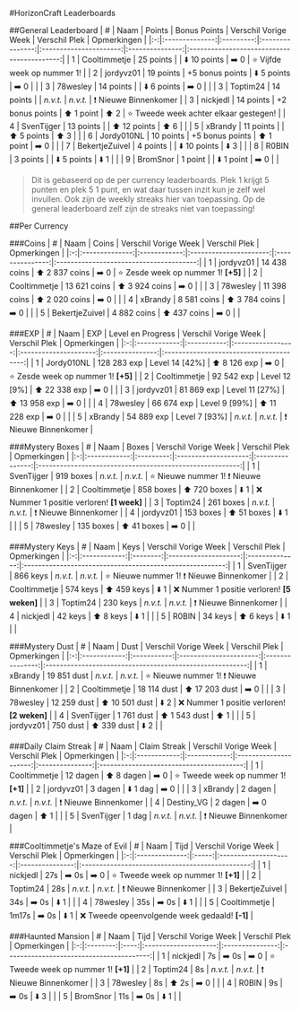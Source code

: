 #HorizonCraft Leaderboards

##General Leaderboard
| # |      Naam      |   Points  |   Bonus Points  |  Verschil Vorige Week  |  Verschil Plek  |                 Opmerkingen                |
|:-:|:--------------:|:---------:|:---------------:|:----------------------:|:---------------:|:------------------------------------------:|
| 1 |  Cooltimmetje  | 25 points |                 | :arrow_down: 10 points | :arrow_right: 0 |       :star: Vijfde week op nummer 1!      |
| 2 |    jordyvz01   | 19 points | +5 bonus points |  :arrow_down: 5 points | :arrow_right: 0 |                                            |
| 3 |    78wesley    | 14 points |                 |  :arrow_down: 6 points | :arrow_right: 0 |                                            |
| 3 |    Toptim24    | 14 points |                 |        *n.v.t.*        |     *n.v.t.*    |      :exclamation: Nieuwe Binnenkomer      |
| 3 |    nickjedl    | 14 points | +2 bonus points |   :arrow_up: 1 point   |   :arrow_up: 2  | :star: Tweede week achter elkaar gestegen! |
| 4 |   SvenTijger   | 13 points |                 |  :arrow_up: 12 points  |   :arrow_up: 6  |                                            |
| 5 |     xBrandy    | 11 points |                 |   :arrow_up: 5 points  |   :arrow_up: 3  |                                            |
| 6 |   Jordy010NL   | 10 points | +5 bonus points |   :arrow_up: 1 point   | :arrow_right: 0 |                                            |
| 7 | BekertjeZuivel |  4 points |                 | :arrow_down: 10 points |  :arrow_down: 3 |                                            |
| 8 |      R0BIN     |  3 points |                 |  :arrow_down: 5 points |  :arrow_down: 1 |                                            |
| 9 |    BromSnor    |  1 point  |                 |  :arrow_down: 1 point  | :arrow_right: 0 |                                            |

> Dit is gebaseerd op de per currency leaderboards. 
> Plek 1 krijgt 5 punten en plek 5 1 punt, en wat daar tussen inzit kun je zelf wel invullen.
> Ook zijn de weekly streaks hier van toepassing. Op de general leaderboard zelf zijn de streaks niet van toepassing!

##Per Currency

###Coins
| # |      Naam      |     Coins    |  Verschil Vorige Week  |  Verschil Plek  |               Opmerkingen               |
|:-:|:--------------:|:------------:|:----------------------:|:---------------:|:---------------------------------------:|
| 1 |    jordyvz01   | 14 438 coins | :arrow_up: 2 837 coins | :arrow_right: 0 | :star: Zesde week op nummer 1! **[+5]** |
| 2 |  Cooltimmetje  | 13 621 coins | :arrow_up: 3 924 coins | :arrow_right: 0 |                                         |
| 3 |    78wesley    | 11 398 coins | :arrow_up: 2 020 coins | :arrow_right: 0 |                                         |
| 4 |     xBrandy    |  8 581 coins | :arrow_up: 3 784 coins | :arrow_right: 0 |                                         |
| 5 | BekertjeZuivel |  4 882 coins |  :arrow_up: 437 coins  | :arrow_right: 0 |                                         |

###EXP
| # |     Naam     |     EXP     | Level en Progress |  Verschil Vorige Week |  Verschil Plek  |               Opmerkingen               |
|:-:|:------------:|:-----------:|:-----------------:|:---------------------:|:---------------:|:---------------------------------------:|
| 1 |  Jordy010NL  | 128 283 exp |   Level 14 [42%]  |  :arrow_up: 8 126 exp | :arrow_right: 0 | :star: Zesde week op nummer 1! **[+5]** |
| 2 | Cooltimmetje |  92 542 exp |   Level 12 [9%]   | :arrow_up: 22 338 exp | :arrow_right: 0 |                                         |
| 3 |   jordyvz01  |  81 869 exp |   Level 11 [27%]  | :arrow_up: 13 958 exp | :arrow_right: 0 |                                         |
| 4 |   78wesley   |  66 674 exp |   Level 9 [99%]   | :arrow_up: 11 228 exp | :arrow_right: 0 |                                         |
| 5 |    xBrandy   |  54 889 exp |   Level 7 [93%]   |        *n.v.t.*       |     *n.v.t.*    |     :exclamation: Nieuwe Binnenkomer    |

###Mystery Boxes
| # |     Naam     |   Boxes   | Verschil Vorige Week |  Verschil Plek  |                        Opmerkingen                       |
|:-:|:------------:|:---------:|:--------------------:|:---------------:|:--------------------------------------------------------:|
| 1 |  SvenTijger  | 919 boxes |       *n.v.t.*       |     *n.v.t.*    | :star: Nieuwe nummer 1! :exclamation: Nieuwe Binnenkomer |
| 2 | Cooltimmetje | 858 boxes | :arrow_up: 720 boxes |  :arrow_down: 1 |        :x: Nummer 1 positie verloren! **[1 week]**       |
| 3 |   Toptim24   | 261 boxes |       *n.v.t.*       |     *n.v.t.*    |             :exclamation: Nieuwe Binnenkomer             |
| 4 |   jordyvz01  | 153 boxes |  :arrow_up: 51 boxes |  :arrow_down: 1 |                                                          |
| 5 |   78wesley   | 135 boxes |  :arrow_up: 41 boxes | :arrow_right: 0 |                                                          |

###Mystery Keys
| # |     Naam     |   Keys   | Verschil Vorige Week |  Verschil Plek |                        Opmerkingen                       |
|:-:|:------------:|:--------:|:--------------------:|:--------------:|:--------------------------------------------------------:|
| 1 |  SvenTijger  | 866 keys |       *n.v.t.*       |    *n.v.t.*    | :star: Nieuwe nummer 1! :exclamation: Nieuwe Binnenkomer |
| 2 | Cooltimmetje | 574 keys |  :arrow_up: 459 keys | :arrow_down: 1 |       :x: Nummer 1 positie verloren! **[5 weken]**       |
| 3 |   Toptim24   | 230 keys |       *n.v.t.*       |    *n.v.t.*    |             :exclamation: Nieuwe Binnenkomer             |
| 4 |   nickjedl   |  42 keys |   :arrow_up: 8 keys  | :arrow_down: 1 |                                                          |
| 5 |     R0BlN    |  34 keys |   :arrow_up: 6 keys  | :arrow_down: 1 |                                                          |

###Mystery Dust
| # |     Naam     |     Dust    |  Verschil Vorige Week  |  Verschil Plek  |                        Opmerkingen                       |
|:-:|:------------:|:-----------:|:----------------------:|:---------------:|:--------------------------------------------------------:|
| 1 |    xBrandy   | 19 851 dust |        *n.v.t.*        |     *n.v.t.*    | :star: Nieuwe nummer 1! :exclamation: Nieuwe Binnenkomer |
| 2 | Cooltimmetje | 18 114 dust | :arrow_up: 17 203 dust | :arrow_right: 0 |                                                          |
| 3 |   78wesley   | 12 259 dust | :arrow_up: 10 501 dust |  :arrow_down: 2 |       :x: Nummer 1 positie verloren! **[2 weken]**       |
| 4 |  SvenTijger  |  1 761 dust |  :arrow_up: 1 543 dust |   :arrow_up: 1  |                                                          |
| 5 |   jordyvz01  |   750 dust  |   :arrow_up: 339 dust  |  :arrow_down: 2 |                                                          |


###Daily Claim Streak
| # |     Naam     | Claim Streak |  Verschil Vorige Week |  Verschil Plek  |                Opmerkingen               |
|:-:|:------------:|:------------:|:---------------------:|:---------------:|:----------------------------------------:|
| 1 | Cooltimmetje |   12 dagen   |   :arrow_up: 8 dagen  | :arrow_right: 0 | :star: Tweede week op nummer 1! **[+1]** |
| 2 |   jordyvz01  |    3 dagen   |   :arrow_down: 1 dag  | :arrow_right: 0 |                                          |
| 3 |    xBrandy   |    2 dagen   |        *n.v.t.*       |     *n.v.t.*    |     :exclamation: Nieuwe Binnenkomer     |
| 4 |  Destiny_VG  |    2 dagen   | :arrow_right: 0 dagen |   :arrow_up: 1  |                                          |
| 5 |  SvenTijger  |     1 dag    |        *n.v.t.*       |     *n.v.t.*    |     :exclamation: Nieuwe Binnenkomer     |

###Cooltimmetje's Maze of Evil
| # |      Naam      |  Tijd | Verschil Vorige Week |  Verschil Plek  |                   Opmerkingen                   |
|:-:|:--------------:|:-----:|:--------------------:|:---------------:|:-----------------------------------------------:|
| 1 |    nickjedl    |  27s  |   :arrow_right: 0s   | :arrow_right: 0 |     :star: Tweede week op nummer 1! **[+1]**    |
| 2 |    Toptim24    |  28s  |       *n.v.t.*       |     *n.v.t.*    |         :exclamation: Nieuwe Binnenkomer        |
| 3 | BekertjeZuivel |  34s  |   :arrow_right: 0s   |  :arrow_down: 1 |                                                 |
| 4 |    78wesley    |  35s  |   :arrow_right: 0s   |  :arrow_down: 1 |                                                 |
| 5 |  Cooltimmetje  | 1m17s |   :arrow_right: 0s   |  :arrow_down: 1 | :x: Tweede opeenvolgende week gedaald! **[-1]** |

###Haunted Mansion
| # |   Naam   | Tijd | Verschil Vorige Week |  Verschil Plek  |                Opmerkingen               |
|:-:|:--------:|:----:|:--------------------:|:---------------:|:----------------------------------------:|
| 1 | nickjedl |  7s  |   :arrow_right: 0s   | :arrow_right: 0 | :star: Tweede week op nummer 1! **[+1]** |
| 2 | Toptim24 |  8s  |       *n.v.t.*       |     *n.v.t.*    |     :exclamation: Nieuwe Binnenkomer     |
| 3 | 78wesley |  8s  |     :arrow_up: 2s    | :arrow_right: 0 |                                          |
| 4 |   R0BlN  |  9s  |   :arrow_right: 0s   |  :arrow_down: 3 |                                          |
| 5 | BromSnor |  11s |   :arrow_right: 0s   |  :arrow_down: 1 |                                          |
